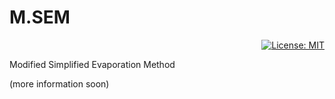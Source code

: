 # M.SEM

<div align="right">
  
  [![License: MIT](https://img.shields.io/badge/License-MIT-yellow.svg)](https://opensource.org/licenses/MIT)

</div>
Modified Simplified Evaporation Method


(more information soon)




